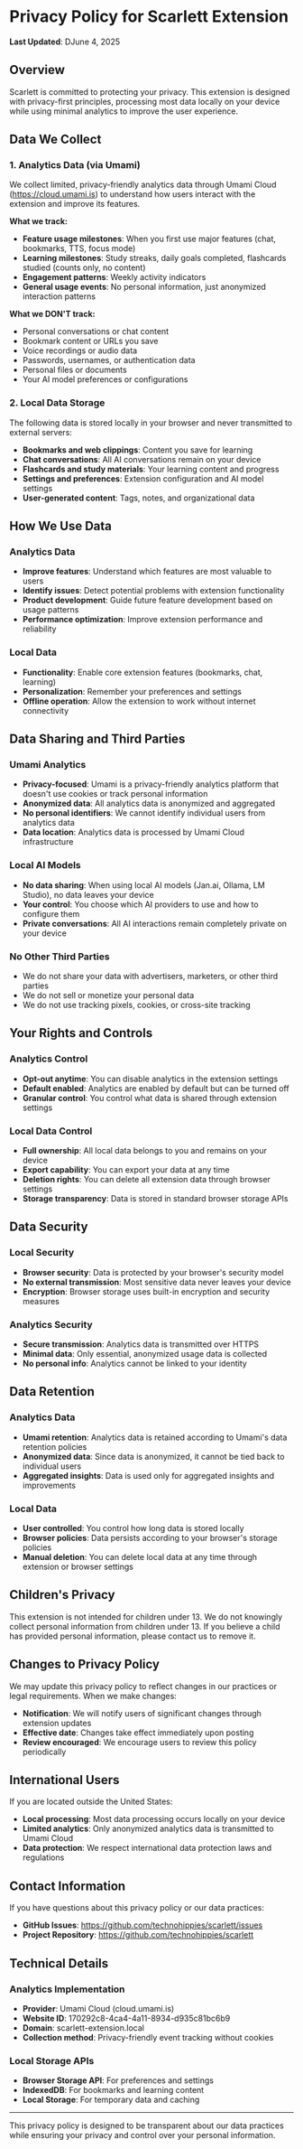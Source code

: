 # Privacy Policy for Scarlett Extension

**Last Updated**: DJune 4, 2025

## Overview

Scarlett is committed to protecting your privacy. This extension is designed with privacy-first principles, processing most data locally on your device while using minimal analytics to improve the user experience.

## Data We Collect

### 1. **Analytics Data (via Umami)**
We collect limited, privacy-friendly analytics data through Umami Cloud (https://cloud.umami.is) to understand how users interact with the extension and improve its features.

**What we track:**
- **Feature usage milestones**: When you first use major features (chat, bookmarks, TTS, focus mode)
- **Learning milestones**: Study streaks, daily goals completed, flashcards studied (counts only, no content)
- **Engagement patterns**: Weekly activity indicators
- **General usage events**: No personal information, just anonymized interaction patterns

**What we DON'T track:**
- Personal conversations or chat content
- Bookmark content or URLs you save
- Voice recordings or audio data
- Passwords, usernames, or authentication data
- Personal files or documents
- Your AI model preferences or configurations

### 2. **Local Data Storage**
The following data is stored locally in your browser and never transmitted to external servers:

- **Bookmarks and web clippings**: Content you save for learning
- **Chat conversations**: All AI conversations remain on your device
- **Flashcards and study materials**: Your learning content and progress
- **Settings and preferences**: Extension configuration and AI model settings
- **User-generated content**: Tags, notes, and organizational data

## How We Use Data

### Analytics Data
- **Improve features**: Understand which features are most valuable to users
- **Identify issues**: Detect potential problems with extension functionality
- **Product development**: Guide future feature development based on usage patterns
- **Performance optimization**: Improve extension performance and reliability

### Local Data
- **Functionality**: Enable core extension features (bookmarks, chat, learning)
- **Personalization**: Remember your preferences and settings
- **Offline operation**: Allow the extension to work without internet connectivity

## Data Sharing and Third Parties

### Umami Analytics
- **Privacy-focused**: Umami is a privacy-friendly analytics platform that doesn't use cookies or track personal information
- **Anonymized data**: All analytics data is anonymized and aggregated
- **No personal identifiers**: We cannot identify individual users from analytics data
- **Data location**: Analytics data is processed by Umami Cloud infrastructure

### Local AI Models
- **No data sharing**: When using local AI models (Jan.ai, Ollama, LM Studio), no data leaves your device
- **Your control**: You choose which AI providers to use and how to configure them
- **Private conversations**: All AI interactions remain completely private on your device

### No Other Third Parties
- We do not share your data with advertisers, marketers, or other third parties
- We do not sell or monetize your personal data
- We do not use tracking pixels, cookies, or cross-site tracking

## Your Rights and Controls

### Analytics Control
- **Opt-out anytime**: You can disable analytics in the extension settings
- **Default enabled**: Analytics are enabled by default but can be turned off
- **Granular control**: You control what data is shared through extension settings

### Local Data Control
- **Full ownership**: All local data belongs to you and remains on your device
- **Export capability**: You can export your data at any time
- **Deletion rights**: You can delete all extension data through browser settings
- **Storage transparency**: Data is stored in standard browser storage APIs

## Data Security

### Local Security
- **Browser security**: Data is protected by your browser's security model
- **No external transmission**: Most sensitive data never leaves your device
- **Encryption**: Browser storage uses built-in encryption and security measures

### Analytics Security
- **Secure transmission**: Analytics data is transmitted over HTTPS
- **Minimal data**: Only essential, anonymized usage data is collected
- **No personal info**: Analytics cannot be linked to your identity

## Data Retention

### Analytics Data
- **Umami retention**: Analytics data is retained according to Umami's data retention policies
- **Anonymized data**: Since data is anonymized, it cannot be tied back to individual users
- **Aggregated insights**: Data is used only for aggregated insights and improvements

### Local Data
- **User controlled**: You control how long data is stored locally
- **Browser policies**: Data persists according to your browser's storage policies
- **Manual deletion**: You can delete local data at any time through extension or browser settings

## Children's Privacy

This extension is not intended for children under 13. We do not knowingly collect personal information from children under 13. If you believe a child has provided personal information, please contact us to remove it.

## Changes to Privacy Policy

We may update this privacy policy to reflect changes in our practices or legal requirements. When we make changes:

- **Notification**: We will notify users of significant changes through extension updates
- **Effective date**: Changes take effect immediately upon posting
- **Review encouraged**: We encourage users to review this policy periodically

## International Users

If you are located outside the United States:
- **Local processing**: Most data processing occurs locally on your device
- **Limited analytics**: Only anonymized analytics data is transmitted to Umami Cloud
- **Data protection**: We respect international data protection laws and regulations

## Contact Information

If you have questions about this privacy policy or our data practices:

- **GitHub Issues**: https://github.com/technohippies/scarlett/issues
- **Project Repository**: https://github.com/technohippies/scarlett

## Technical Details

### Analytics Implementation
- **Provider**: Umami Cloud (cloud.umami.is)
- **Website ID**: 170292c8-4ca4-4a11-8934-d935c81bc6b9
- **Domain**: scarlett-extension.local
- **Collection method**: Privacy-friendly event tracking without cookies

### Local Storage APIs
- **Browser Storage API**: For preferences and settings
- **IndexedDB**: For bookmarks and learning content
- **Local Storage**: For temporary data and caching

---

This privacy policy is designed to be transparent about our data practices while ensuring your privacy and control over your personal information. 